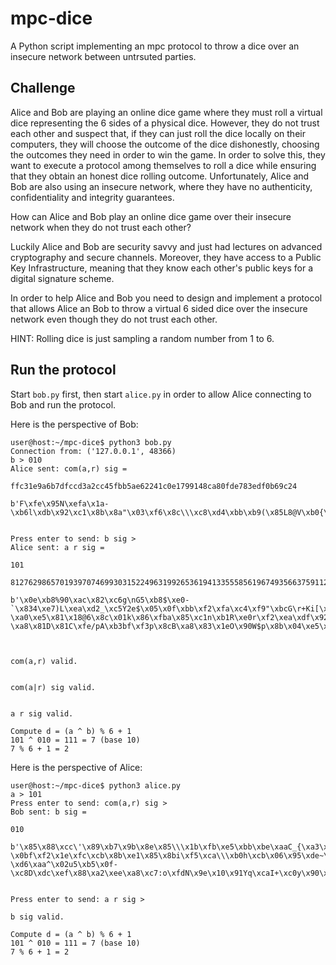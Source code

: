 # mpc-dice

A Python script implementing an mpc protocol to throw a dice over an insecure network between untrsuted parties.

## Challenge

Alice and Bob are playing an online dice game where they must roll a virtual dice representing the 6 sides of a physical dice. However, they do not trust each other and suspect that, if they can just roll the dice locally on their computers, they will choose the outcome of the dice dishonestly, choosing the outcomes they need in order to win the game. In order to solve this, they want to execute a protocol among themselves to roll a dice while ensuring that they obtain an honest dice rolling outcome. Unfortunately, Alice and Bob are also using an insecure network, where they have no authenticity, confidentiality and integrity guarantees.

How can Alice and Bob play an online dice game over their insecure network when they do not trust each other?

Luckily Alice and Bob are security savvy and just had lectures on advanced cryptography and secure channels. Moreover, they have access to a Public Key Infrastructure, meaning that they know each other's public keys for a digital signature scheme. 

In order to help Alice and Bob you need to design and implement a protocol that allows Alice an Bob to throw a virtual 6 sided dice over the insecure network even though they do not trust each other.

HINT: Rolling dice is just sampling a random number from 1 to 6.

## Run the protocol

Start ```bob.py``` first, then start ```alice.py``` in order to allow Alice connecting to Bob and run the protocol.

Here is the perspective of Bob:

```console
user@host:~/mpc-dice$ python3 bob.py 
Connection from: ('127.0.0.1', 48366)
b > 010
Alice sent: com(a,r) sig = 

ffc31e9a6b7dfccd3a2cc45fbb5ae62241c0e1799148ca80fde783edf0b69c24

b'F\xfe\x95N\xefa\x1a-\xb6l\xdb\x92\xc1\x8b\x8a"\x03\xf6\x8c\\\xc8\xd4\xbb\xb9(\x85L8@V\xb0{\xb9C\xb3qQ>\xe2~\xbe\xaaV*\x83\xa6\xed\x8a\xe8\x9d\xfa\\\xa9\xec\xca5zZV\xb18Ua\xaf\xa8\x02u`\x00\x04~\x1f4\xbd\x12\xdd\x82\x96}\x05\xb8I\xda`,\xe66}\x9c4>\xee<\x12\xc4~\xb9\x96=\xcf\x8dR\xb3\xd0\xf0c\xa1>\x9d\xb9\x13cS\x9b\xf6WZMM\x0f\xe9\xea\x10`jMv\xdd\x19\x8d\x08F\x8f\xc6~\xc4\xaat\xe2\xb9h\xed\\AH\x93I\xf5\xb6\xa8\x80cq\x970\xa1\x14\xd8\xd6\xc4\xdf\x8cI5\xfer\x92\xd2\xceT\r,\x13=\xc1\x96\x0b\\\x04\xab\xb6\x19\x98\x1b\xd5\xe2"\\\x11s\xaf\xff\x96;\x10f\x8b\x031\x9aD\x12f\xeb\x9dy>t(\x9a@\xa6\xdb[\xbd\x89@\xd6c\x81|\xacxDdR\x0b\'\x01\xc94w\xe3\xbf\t\x07\xa4\x8b\x11\xce"\xa8M\xfc\xb8\x9eD\x8f\xcc\xce\x15B\x02\xa564'


Press enter to send: b sig > 
Alice sent: a r sig = 

101

81276298657019397074699303152249631992653619413355585619674935663759112327845489218177364506969854209293354504480099549202711008775317609876437004399784119500985105752223592312650708384899669656846628797913228064574859737697074155796455177234814192754798675627109158024297933243504416743806686192251051691419

b'\x0e\xb8%90\xac\x82\xc6g\nG5\xb8$\xe0-`\x834\xe7)L\xea\xd2_\xc5Y2e$\x05\x0f\xbb\xf2\xfa\xc4\xf9"\xbcG\r+Ki[\xfb\x08\xa6=\t\xae\xf4\xd51\xa2\xe0\xd9\xb8R"\x9c\xa4\xd8\xe5w\xfb\x9c\xbd>l{\x83\xb9\xc2\n\xb7~\xc6\xca\x06QG\xa0\x922\x958\xe3\x08?\xa0\xe5\x81\x18@6\x8c\x01k\x86\xfba\x85\xc1n\xb1R\xe0r\xf2\xea\xdf\x92\xb1\xc2\xca\x10]tG\xb5\x82q\r\xc9\xc3JC\xc4\xc9&\x17\xe8\xf8\xca\x81\x91\x0b\x18\x89\xc5\xba\xfa\xeb\x14\x18u\x9d\xf2I\n=\x93\x17~0{\xeeT]\xaa\x8b\x80\xb1X\xbe\\\x19\x06\xbc\xebj\xe4t\xd6=)\xa4\xcb\x98\x8c\xcb\x83\xbe\x92g\xe9W\xd1HW\xed\xa9B\xa9&\x19\xc8{\x94\x8e\x13\xf1Y;\xc8\x8e\xe6\x1dz\xec\xc15\xa7\xd9e\xe8c>\xf7\t\\\x19\xca\x0f\x8f-\xa8\x81D\x81C\xfe/pA\xb3bf\xf3p\x8cB\xa8\x83\x1eO\x90W$p\x8b\x04\xe5\xfe\xd6'



com(a,r) valid.


com(a|r) sig valid.


a r sig valid.

Compute d = (a ^ b) % 6 + 1
101 ^ 010 = 111 = 7 (base 10)
7 % 6 + 1 = 2
```
Here is the perspective of Alice:

```console
user@host:~/mpc-dice$ python3 alice.py 
a > 101
Press enter to send: com(a,r) sig > 
Bob sent: b sig = 

010

b'\x85\x88\xcc\'\x89\xb7\x9b\x8e\x85\\\x1b\xfb\xe5\xbb\xbe\xaaC_{\xa3\x9a\xc9g\x89L\x12H\x02\xc7\x822\x03\xebZ\xb5*\xccM\xfe\xbaHl\xbe\x8f\x1f\xe5\xce:~^}+\xa9a&_^\xdb\xe3\xf0\xc6\xa9~?\x0bf\xf2\x1e\xfc\xcb\x8b\xe1\x85\x8bi\xf5\xca\\\xb0h\xcb\x06\x95\xde~\xd8.\xb9n\xcfGE4\x0bT\xb6\xf0\x0f=\xe0[I3%\xec!\x97\x98\x07\xc9\xbc\\\xff\x94+)_\xf0\xea\xb7"\xf6\xf3\x17\xdb2>\x05\xe0\xa8\xcaUC\xd5\x85\x02\x13\xa6)]8\x82\x06\xd0\xd6\x8cA\x13\xce[\xea\x9f6\x97\x95\xe2\xed\xfa"\xe6\xf0w\xbc\x8c\\i\x7f\xee.\xa5\xcc(\xc1\x85e\xb8Q\x0e\xa9\xd7\xd6z$\xd6\x0f\xae6\xe9-\xd6\xaa^\x02u5\xb5\x0f-\xc8D\xdc\xef\x88\xa2\xee\xa8\xc7:o\xfdN\x9e\x10\x91Yq\xcaI+\xc0y\x90\xc6\x8au9\x0b\xea5OG\xb0\xcd\x06"\x8e)\xea\x81\xa3H\x00\xf7[\xe0\x86c\t\xb8i\x0c\x0e\xb3\x0c\xfek'


Press enter to send: a r sig > 

b sig valid.

Compute d = (a ^ b) % 6 + 1
101 ^ 010 = 111 = 7 (base 10)
7 % 6 + 1 = 2
```
